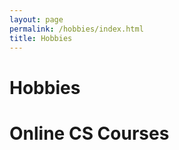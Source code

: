 ```yaml
---
layout: page
permalink: /hobbies/index.html
title: Hobbies
---
```


# Hobbies



# Online CS Courses






